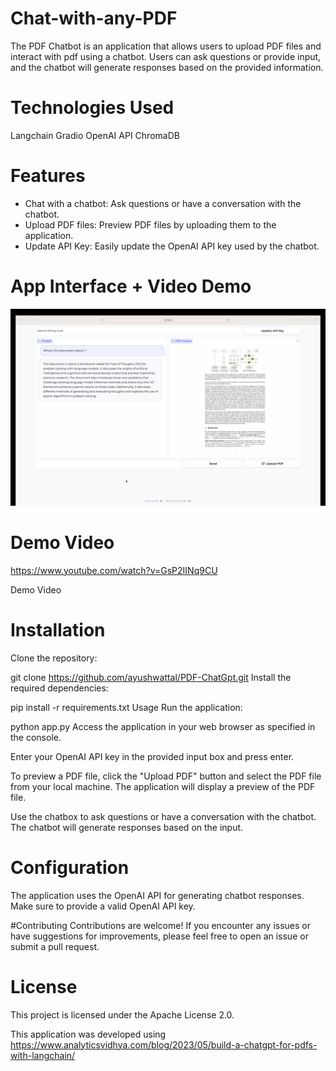 # Chat-with-any-PDF
The PDF Chatbot is an application that allows users to upload PDF files and interact with pdf using a chatbot. Users can ask questions or provide input, and the chatbot will generate responses based on the provided information.

# Technologies Used
Langchain
Gradio
OpenAI API
ChromaDB

# Features
- Chat with a chatbot: Ask questions or have a conversation with the chatbot.  
- Upload PDF files: Preview PDF files by uploading them to the application.  
- Update API Key: Easily update the OpenAI API key used by the chatbot.

 # App Interface + Video Demo

![App Interface](PDF-ChatGpt.png)
# Demo Video
https://www.youtube.com/watch?v=GsP2IINq9CU

Demo Video

# Installation
Clone the repository:

git clone https://github.com/ayushwattal/PDF-ChatGpt.git
Install the required dependencies:

pip install -r requirements.txt
Usage
Run the application:

python app.py
Access the application in your web browser as specified in the console.

Enter your OpenAI API key in the provided input box and press enter.

To preview a PDF file, click the "Upload PDF" button and select the PDF file from your local machine. The application will display a preview of the PDF file.

Use the chatbox to ask questions or have a conversation with the chatbot. The chatbot will generate responses based on the input.

# Configuration
The application uses the OpenAI API for generating chatbot responses. Make sure to provide a valid OpenAI API key.

#Contributing
Contributions are welcome! If you encounter any issues or have suggestions for improvements, please feel free to open an issue or submit a pull request.

# License
This project is licensed under the Apache License 2.0.

This application was developed using https://www.analyticsvidhya.com/blog/2023/05/build-a-chatgpt-for-pdfs-with-langchain/
